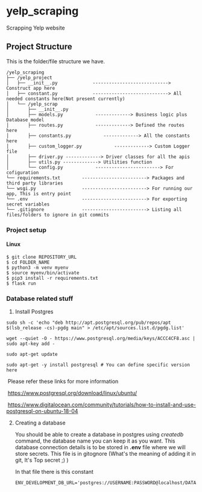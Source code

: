 # yelp_scraping
Scrapping Yelp website

## Project Structure

This is the folder/file structure we have.

```
/yelp_scraping
├── /yelp_project
│   ├── __init__.py             ----------------------------> Construct app here   
│   ├── constant.py             ----------------------------> All needed constants here(Not present currently)
│   └── /yelp_scrap
│       ├── __init__.py
│       ├── models.py            -------------> Business logic plus Database model
│       ├── routes.py            -------------> Defined the routes here
│       ├── constants.py            -------------> All the constants here
│       ├── custom_logger.py            -------------> Custom Logger file
│       ├── driver.py -------------> Driver classes for all the apis
│       ├── utils.py -------------> Utilities function
│       └── config.py            ------------------------> For cofiguration
└── requirements.txt        ------------------------> Packages and third party libraries
└── wsgi.py                 ------------------------> For running our app, This is entry point
└── .env                    ------------------------> For exporting secret variables
└── .gitignore              ------------------------> Listing all files/folders to ignore in git commits
```


### Project setup

#### Linux


```shell
$ git clone REPOSITORY_URL
$ cd FOLDER_NAME
$ python3 -m venv myenv
$ source myenv/bin/activate
$ pip3 install -r requirements.txt
$ flask run
```


### Database related stuff

1. Install Postgres

```shell
sudo sh -c 'echo "deb http://apt.postgresql.org/pub/repos/apt $(lsb_release -cs)-pgdg main" > /etc/apt/sources.list.d/pgdg.list'

wget --quiet -O - https://www.postgresql.org/media/keys/ACCC4CF8.asc | sudo apt-key add -

sudo apt-get update

sudo apt-get -y install postgresql # You can define specific version here
```

​		Please refer these links for more information

​		https://www.postgresql.org/download/linux/ubuntu/

​		https://www.digitalocean.com/community/tutorials/how-to-install-and-use-postgresql-on-ubuntu-18-04

 2. Creating a database

    You should be able to create a database in postgres using *createdb* command, the database name you can keep it as you want. This database connection details is to be stored in **.env** file where we will store secrets. This file is in gitognore (What's the meaning of adding it in git, It's Top secret ;) ) 

    In that file there is this constant

    ```
    ENV_DEVELOPMENT_DB_URL='postgres://USERNAME:PASSWORD@localhost/DATABASE_NAME'
    ```


